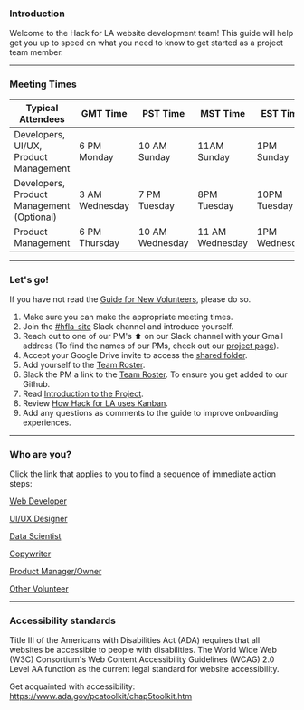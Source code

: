 ### Introduction

Welcome to the Hack for LA website development team! This guide will help get you up to speed on what you need to know to get started as a project team member.  

***

### Meeting Times 

| Typical Attendees                         | GMT Time       | PST Time        | MST Time        | EST Time      | Meeting Link                                                                          |
| ------------------ | -------------- | --------------- | --------------- | ------------- | ---------------------------------------------------------------------------------- |
| Developers, UI/UX, Product Management        | 6 PM Monday    | 10 AM Sunday    | 11AM Sunday     | 1PM Sunday    | [Zoom](https://us02web.zoom.us/j/81769947715?pwd=SVM2T3B3SlhjTmltWVBjVXZ0dmZUdz09)         |
| Developers, Product <br> Management (Optional) | 3 AM Wednesday |  7 PM Tuesday   | 8PM Tuesday     | 10PM Tuesday  | [Zoom](https://us02web.zoom.us/j/85991861240?pwd=bjJPSVpsY21JY1VUbGx0UVZySGRtdz09)  |
| Product Management                        | 6 PM Thursday  | 10 AM Wednesday | 11 AM Wednesday | 1PM Wednesday | [Zoom](https://us02web.zoom.us/j/81883421332?pwd=U1NJRjNDMjBOcmZnbHNoVjdzMzZrdz09#success) |

***
### Let's go!
If you have not read the [Guide for New Volunteers](https://github.com/hackforla/getting-started), please do so.                               
    
1. Make sure you can make the appropriate meeting times. 
2. Join the [#hfla-site](https://hackforla.slack.com/archives/C4UM52W93) Slack channel and introduce yourself.
3. Reach out to one of our PM's ⬆️ on our Slack channel with your Gmail address (To find the names of our PMs, check out our [project page](https://www.hackforla.org/projects/website)). 
4. Accept your Google Drive invite to access the [shared folder](https://drive.google.com/drive/u/0/folders/1p76K0FgfiAWeIIEyoyJ_Iik8FVj8cBjT).
5. Add yourself to the [Team Roster](https://docs.google.com/spreadsheets/d/11u71eT-rZTKvVP8Yj_1rKxf2V45GCaFz4AXA7tS_asM/edit?usp=sharing).
6. Slack the PM a link to the [Team Roster](https://docs.google.com/spreadsheets/d/11u71eT-rZTKvVP8Yj_1rKxf2V45GCaFz4AXA7tS_asM/edit?usp=sharing). To ensure you get added to our Github.                                                     
7. Read [Introduction to the Project](https://github.com/hackforla/website/wiki/Introduction-to-the-Project).  
8. Review [How Hack for LA uses Kanban](https://docs.google.com/document/d/11Fe7mNdmPBP5bD_yLJ1C0_I1TmoK47AuHHrdhdDyWCs/edit).
9. Add any questions as comments to the guide to improve onboarding experiences. 

***


### Who are you?

Click the link that applies to you to find a sequence of immediate action steps:

[Web Developer](https://github.com/hackforla/website/wiki/Web-Developer)

[UI/UX Designer](https://github.com/hackforla/website/wiki/UI-UX-Designer)

[Data Scientist](https://github.com/hackforla/website/wiki/Data-Scientist)

[Copywriter](https://github.com/hackforla/website/wiki/Copywriter)

[Product Manager/Owner](https://github.com/hackforla/website/wiki/Product-Manager-and-Owner)

[Other Volunteer](https://github.com/hackforla/website/wiki/Other-Volunteer)

***

### Accessibility standards

Title III of the Americans with Disabilities Act (ADA) requires that all websites be accessible to people with disabilities. The World Wide Web (W3C) Consortium's Web Content Accessibility Guidelines (WCAG) 2.0 Level AA function as the current legal standard for website accessibility. 

Get acquainted with accessibility: https://www.ada.gov/pcatoolkit/chap5toolkit.htm  